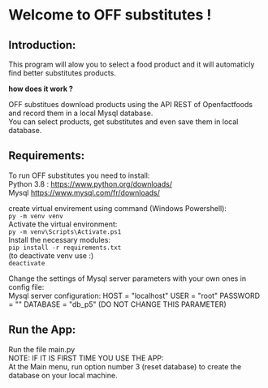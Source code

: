 # Welcome to OFF substitutes !  

## Introduction:  

This program will alow you to select a food product and it will automaticly find
better substitutes products.  

__how does it work ?__

OFF substitues download products using the API REST of Openfactfoods and record
them in a local Mysql database.  
You can select products, get substitutes and even save them in local database.  

## Requirements: 

To run OFF substitutes you need to install:  
Python 3.8 : https://www.python.org/downloads/  
Mysql https://www.mysql.com/fr/downloads/  
  
create virtual envirement using command (Windows Powershell):  
``py -m venv venv``  
Activate the virtual environment:  
``py -m venv\Scripts\Activate.ps1 ``  
Install the necessary modules:  
``pip install -r requirements.txt ``  
(to deactivate venv use :)  
``deactivate``  
  
Change the settings of Mysql server parameters with your own ones in config 
file:  
Mysql server configuration:
HOST = "localhost"
USER = "root"
PASSWORD = ""
DATABASE = "db_p5" (DO NOT CHANGE THIS PARAMETER)   

## Run the App:

Run the file main.py  
NOTE: IF IT IS FIRST TIME YOU USE THE APP:  
At the Main menu, run option number 3 (reset database) to create the database
on your local machine.
